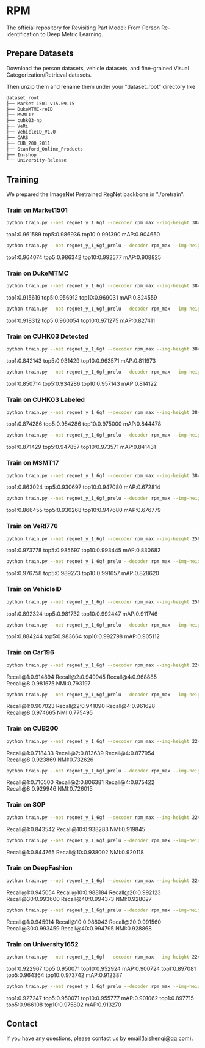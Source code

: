 # RPM
The official repository for Revisiting Part Model: From Person Re-identification to Deep Metric Learning.

## Prepare Datasets
Download the person datasets, vehicle datasets, and fine-grained Visual Categorization/Retrieval datasets.

Then unzip them and rename them under your "dataset_root" directory like
```bash
dataset_root
├── Market-1501-v15.09.15
├── DukeMTMC-reID
├── MSMT17
├── cuhk03-np
├── VeRi
├── VehicleID_V1.0
├── CARS
├── CUB_200_2011
├── Stanford_Online_Products
├── In-shop
└── University-Release
```

## Training
We prepared the ImageNet Pretrained RegNet backbone in "./pretrain".

### Train on Market1501
```bash
python train.py --net regnet_y_1_6gf --decoder rpm_max --img-height 384 --img-width 128 --batch-size 24 --lr 5.0e-2 --dataset market1501 --gpus 0 --epochs 5,75 --instance-num 4 --erasing 0.3 --num-part 2 --num-stripe 1 --use-global True --triplet-weight 1.0 --feat-num 256 --ada-gamma 0.10 --freeze stem --dataset-root ../datasets --ema-ratio 0.80 --ema-extra 25
```
top1:0.961589 top5:0.986936 top10:0.991390 mAP:0.904650
```bash
python train.py --net regnet_y_1_6gf_prelu --decoder rpm_max --img-height 384 --img-width 128 --batch-size 24 --lr 5.0e-2 --dataset market1501 --gpus 0 --epochs 5,75 --instance-num 4 --erasing 0.3 --num-part 2 --num-stripe 1 --use-global True --triplet-weight 1.0 --feat-num 256 --ada-gamma 0.10 --freeze stem --dataset-root ../datasets --ema-ratio 0.80 --ema-extra 25
```
top1:0.964074 top5:0.986342 top10:0.992577 mAP:0.908825

### Train on DukeMTMC
```bash
python train.py --net regnet_y_1_6gf --decoder rpm_max --img-height 384 --img-width 128 --batch-size 24 --lr 5.0e-2 --dataset dukemtmc --gpus 0 --epochs 5,75 --instance-num 4 --erasing 0.3 --num-part 2 --num-stripe 1 --use-global True --triplet-weight 1.0 --feat-num 256 --ada-gamma 0.10 --freeze stem --dataset-root ../datasets --ema-ratio 0.80 --ema-extra 25
```
top1:0.915619 top5:0.956912 top10:0.969031 mAP:0.824559
```bash
python train.py --net regnet_y_1_6gf_prelu --decoder rpm_max --img-height 384 --img-width 128 --batch-size 24 --lr 5.0e-2 --dataset dukemtmc --gpus 0 --epochs 5,75 --instance-num 4 --erasing 0.3 --num-part 2 --num-stripe 1 --use-global True --triplet-weight 1.0 --feat-num 256 --ada-gamma 0.10 --freeze stem --dataset-root ../datasets --ema-ratio 0.80 --ema-extra 25
```
top1:0.918312 top5:0.960054 top10:0.971275 mAP:0.827411

### Train on CUHK03 Detected
```bash
python train.py --net regnet_y_1_6gf --decoder rpm_max --img-height 384 --img-width 128 --batch-size 48 --lr 1.0e-1 --dataset npdetected --gpus 0 --epochs 5,155 --instance-num 4 --erasing 0.3 --num-part 2 --num-stripe 1 --use-global True --triplet-weight 1.0 --feat-num 256 --ada-gamma 0.10 --freeze stem --dataset-root ../datasets --ema-ratio 0.80 --ema-extra 25
```
top1:0.842143 top5:0.931429 top10:0.963571 mAP:0.811973
```bash
python train.py --net regnet_y_1_6gf_prelu --decoder rpm_max --img-height 384 --img-width 128 --batch-size 48 --lr 1.0e-1 --dataset npdetected --gpus 0 --epochs 5,155 --instance-num 4 --erasing 0.3 --num-part 2 --num-stripe 1 --use-global True --triplet-weight 1.0 --feat-num 256 --ada-gamma 0.10 --freeze stem --dataset-root ../datasets --ema-ratio 0.80 --ema-extra 25
```
top1:0.850714 top5:0.934286 top10:0.957143 mAP:0.814122

### Train on CUHK03 Labeled
```bash
python train.py --net regnet_y_1_6gf --decoder rpm_max --img-height 384 --img-width 128 --batch-size 48 --lr 1.0e-1 --dataset nplabeled --gpus 0 --epochs 5,155 --instance-num 4 --erasing 0.3 --num-part 2 --num-stripe 1 --use-global True --triplet-weight 1.0 --feat-num 256 --ada-gamma 0.10 --freeze stem --dataset-root ../datasets --ema-ratio 0.80 --ema-extra 25
```
top1:0.874286 top5:0.954286 top10:0.975000 mAP:0.844478
```bash
python train.py --net regnet_y_1_6gf_prelu --decoder rpm_max --img-height 384 --img-width 128 --batch-size 48 --lr 1.0e-1 --dataset nplabeled --gpus 0 --epochs 5,155 --instance-num 4 --erasing 0.3 --num-part 2 --num-stripe 1 --use-global True --triplet-weight 1.0 --feat-num 256 --ada-gamma 0.10 --freeze stem --dataset-root ../datasets --ema-ratio 0.80 --ema-extra 25
```
top1:0.871429 top5:0.947857 top10:0.973571 mAP:0.841431

### Train on MSMT17
```bash
python train.py --net regnet_y_1_6gf --decoder rpm_max --img-height 384 --img-width 128 --batch-size 48 --lr 1.0e-1 --dataset msmt17 --gpus 0 --epochs 5,75 --instance-num 4 --erasing 0.3 --num-part 2 --num-stripe 1 --use-global True --triplet-weight 1.0 --feat-num 256 --ada-gamma 0.10 --freeze stem --dataset-root ../datasets --ema-ratio 0.80 --ema-extra 25
```
top1:0.863024 top5:0.930697 top10:0.947080 mAP:0.672814
```bash
python train.py --net regnet_y_1_6gf_prelu --decoder rpm_max --img-height 384 --img-width 128 --batch-size 48 --lr 1.0e-1 --dataset msmt17 --gpus 0 --epochs 5,75 --instance-num 4 --erasing 0.3 --num-part 2 --num-stripe 1 --use-global True --triplet-weight 1.0 --feat-num 256 --ada-gamma 0.10 --freeze stem --dataset-root ../datasets --ema-ratio 0.80 --ema-extra 25
```
top1:0.866455 top5:0.930268 top10:0.947680 mAP:0.676779

### Train on VeRI776
```bash
python train.py --net regnet_y_1_6gf --decoder rpm_max --img-height 256 --img-width 256 --batch-size 48 --lr 1.0e-1 --dataset veri776 --gpus 0 --epochs 5,75 --instance-num 4 --erasing 0.3 --num-part 2 --num-stripe 1 --use-global True --triplet-weight 1.0 --feat-num 256 --ada-gamma 0.10 --freeze stem --dataset-root ../datasets --ema-ratio 0.80 --ema-extra 25
```
top1:0.973778 top5:0.985697 top10:0.993445 mAP:0.830682
```bash
python train.py --net regnet_y_1_6gf_prelu --decoder rpm_max --img-height 256 --img-width 256 --batch-size 48 --lr 1.0e-1 --dataset veri776 --gpus 0 --epochs 5,75 --instance-num 4 --erasing 0.3 --num-part 2 --num-stripe 1 --use-global True --triplet-weight 1.0 --feat-num 256 --ada-gamma 0.10 --freeze stem --dataset-root ../datasets --ema-ratio 0.80 --ema-extra 25
```
top1:0.976758 top5:0.989273 top10:0.991657 mAP:0.828620

### Train on VehicleID
```bash
python train.py --net regnet_y_1_6gf --decoder rpm_max --img-height 256 --img-width 256 --batch-size 256 --lr 2.0e-1 --dataset vehicleid --gpus 0 --epochs 5,75 --instance-num 4 --erasing 0.3 --num-part 2 --num-stripe 1 --use-global True --triplet-weight 1.0 --feat-num 256 --ada-gamma 0.10 --freeze stem --dataset-root ../datasets --ema-ratio 0.80 --ema-extra 25
```
top1:0.892324 top5:0.981732 top10:0.992447 mAP:0.911746
```bash
python train.py --net regnet_y_1_6gf_prelu --decoder rpm_max --img-height 256 --img-width 256 --batch-size 256 --lr 2.0e-1 --dataset vehicleid --gpus 0 --epochs 5,75 --instance-num 4 --erasing 0.3 --num-part 2 --num-stripe 1 --use-global True --triplet-weight 1.0 --feat-num 256 --ada-gamma 0.10 --freeze stem --dataset-root ../datasets --ema-ratio 0.80 --ema-extra 25
```
top1:0.884244 top5:0.983664 top10:0.992798 mAP:0.905112

### Train on Car196
```bash
python train.py --net regnet_y_1_6gf --decoder rpm_max --img-height 224 --img-width 224 --batch-size 48 --lr 1.0e-1 --dataset car196 --gpus 0 --epochs 5,45 --instance-num 6 --erasing 0.1 --num-part 2 --num-stripe 1 --use-global True --triplet-weight 1.0 --feat-num 256 --ada-gamma 0.10 --freeze stem --dataset-root ../datasets --ema-ratio 0.80 --ema-extra 25
```
Recall@1:0.914894 Recall@2:0.949945 Recall@4:0.968885 Recall@8:0.981675 NMI:0.793197
```bash
python train.py --net regnet_y_1_6gf_prelu --decoder rpm_max --img-height 224 --img-width 224 --batch-size 48 --lr 1.0e-1 --dataset car196 --gpus 0 --epochs 5,45 --instance-num 6 --erasing 0.1 --num-part 2 --num-stripe 1 --use-global True --triplet-weight 1.0 --feat-num 256 --ada-gamma 0.10 --freeze stem --dataset-root ../datasets --ema-ratio 0.80 --ema-extra 25
```
Recall@1:0.907023 Recall@2:0.941090 Recall@4:0.961628 Recall@8:0.974665 NMI:0.775495

### Train on CUB200
```bash
python train.py --net regnet_y_1_6gf --decoder rpm_max --img-height 224 --img-width 224 --batch-size 48 --lr 2.0e-3 --dataset cub200 --gpus 0 --epochs 5,45 --instance-num 6 --erasing 0.2 --num-part 2 --num-stripe 1 --use-global True --triplet-weight 1.0 --feat-num 256 --ada-gamma 0.10 --freeze stem --dataset-root ../datasets --ema-ratio 0.80 --ema-extra 25
```
Recall@1:0.718433 Recall@2:0.813639 Recall@4:0.877954 Recall@8:0.923869 NMI:0.732626
```bash
python train.py --net regnet_y_1_6gf_prelu --decoder rpm_max --img-height 224 --img-width 224 --batch-size 48 --lr 2.0e-3 --dataset cub200 --gpus 0 --epochs 5,45 --instance-num 6 --erasing 0.1 --num-part 2 --num-stripe 1 --use-global True --triplet-weight 1.0 --feat-num 256 --ada-gamma 0.10 --freeze stem --dataset-root ../datasets --ema-ratio 0.80 --ema-extra 25
```
Recall@1:0.710500 Recall@2:0.806381 Recall@4:0.875422 Recall@8:0.929946 NMI:0.726015

### Train on SOP
```bash
python train.py --net regnet_y_1_6gf --decoder rpm_max --img-height 224 --img-width 224 --batch-size 128 --lr 1.0e-1 --dataset sop --gpus 0 --epochs 5,75 --instance-num 4 --erasing 0.1 --num-part 2 --num-stripe 1 --use-global True --triplet-weight 1.0 --feat-num 256 --ada-gamma 0.10 --freeze stem --dataset-root ../datasets --ema-ratio 0.80 --ema-extra 25
```
Recall@1:0.843542 Recall@10:0.938283 NMI:0.919845
```bash
python train.py --net regnet_y_1_6gf_prelu --decoder rpm_max --img-height 224 --img-width 224 --batch-size 128 --lr 1.0e-1 --dataset sop --gpus 0 --epochs 5,75 --instance-num 4 --erasing 0.1 --num-part 2 --num-stripe 1 --use-global True --triplet-weight 1.0 --feat-num 256 --ada-gamma 0.10 --freeze stem --dataset-root ../datasets --ema-ratio 0.80 --ema-extra 25
```
Recall@1:0.844765 Recall@10:0.938002 NMI:0.920118

### Train on DeepFashion
```bash
python train.py --net regnet_y_1_6gf --decoder rpm_max --img-height 224 --img-width 224 --batch-size 128 --lr 2.0e-1 --dataset deepfashion --gpus 0 --epochs 5,75 --instance-num 4 --erasing 0.1 --num-part 2 --num-stripe 1 --use-global True --triplet-weight 1.0 --feat-num 256 --ada-gamma 0.10 --freeze stem --dataset-root ../datasets --ema-ratio 0.80 --ema-extra 25
```
Recall@1:0.945054 Recall@10:0.988184 Recall@20:0.992123 Recall@30:0.993600 Recall@40:0.994373 NMI:0.928027
```bash
python train.py --net regnet_y_1_6gf_prelu --decoder rpm_max --img-height 224 --img-width 224 --batch-size 128 --lr 2.0e-1 --dataset deepfashion --gpus 0 --epochs 5,75 --instance-num 4 --erasing 0.1 --num-part 2 --num-stripe 1 --use-global True --triplet-weight 1.0 --feat-num 256 --ada-gamma 0.10 --freeze stem --dataset-root ../datasets --ema-ratio 0.80 --ema-extra 25
```
Recall@1:0.945914 Recall@10:0.988043 Recall@20:0.991560 Recall@30:0.993459 Recall@40:0.994795 NMI:0.928868

### Train on University1652
```bash
python train.py --net regnet_y_1_6gf --decoder rpm_max --img-height 224 --img-width 224 --batch-size 24 --lr 5.0e-2 --dataset university1652 --gpus 0 --epochs 3,15 --instance-num 6 --erasing 0.1 --num-part 2 --num-stripe 0 --use-global True --triplet-weight 1.0 --feat-num 256 --ada-gamma 0.10 --freeze stem --dataset-root ../datasets --ema-ratio 0.80 --ema-extra 15
```
top1:0.922967 top5:0.950071 top10:0.952924 mAP:0.900724
top1:0.897081 top5:0.964364 top10:0.973742 mAP:0.912387
```bash
python train.py --net regnet_y_1_6gf_prelu --decoder rpm_max --img-height 224 --img-width 224 --batch-size 24 --lr 5.0e-2 --dataset university1652 --gpus 0 --epochs 3,15 --instance-num 6 --erasing 0.1 --num-part 2 --num-stripe 0 --use-global True --triplet-weight 1.0 --feat-num 256 --ada-gamma 0.10 --freeze stem --dataset-root ../datasets --ema-ratio 0.80 --ema-extra 15
```
top1:0.927247 top5:0.950071 top10:0.955777 mAP:0.901062
top1:0.897715 top5:0.966108 top10:0.975802 mAP:0.913270

## Contact
If you have any questions, please contact us by email(laishenqi@qq.com).